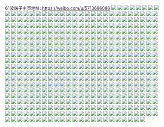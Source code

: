61波啵子主页地址: https://weibo.com/u/5713696086 
![](https://wx4.sinaimg.cn/mw2000/006eG5mugy1h94acxm2bmj31400u0grr.jpg) 
![](https://wx4.sinaimg.cn/mw2000/006eG5mugy1h94aczdr5dj30sg16ojyp.jpg) 
![](https://wx4.sinaimg.cn/mw2000/006eG5mugy1h94ad10kkaj30z10qaq7y.jpg) 
![](https://wx4.sinaimg.cn/mw2000/006eG5mugy1h94adj9ayrj31400u0jy7.jpg) 
![](https://wx4.sinaimg.cn/mw2000/006eG5mugy1h94adesptfj31400u0dmq.jpg) 
![](https://wx4.sinaimg.cn/mw2000/006eG5mugy1h94ad2umavj31400u0n31.jpg) 
![](https://wx4.sinaimg.cn/mw2000/006eG5mugy1h94acvl2kqj31400u00yk.jpg) 
![](https://wx4.sinaimg.cn/mw2000/006eG5mugy1h94adce3ruj31400u0jwu.jpg) 
![](https://wx4.sinaimg.cn/mw2000/006eG5mugy1h94adg07p3j31400u00xd.jpg) 
![](https://wx4.sinaimg.cn/mw2000/006eG5mugy1h94adhop9vj31400u0791.jpg) 
![](https://wx4.sinaimg.cn/mw2000/006eG5mugy1h94ad611zfj31400u0gwq.jpg) 
![](https://wx4.sinaimg.cn/mw2000/006eG5mugy1h94ad8juk3j31400u0n3z.jpg) 
![](https://wx4.sinaimg.cn/mw2000/006eG5mugy1h92cvsk48nj30u0140k23.jpg) 
![](https://wx4.sinaimg.cn/mw2000/006eG5mugy1h92czql02sj30u0140106.jpg) 
![](https://wx4.sinaimg.cn/mw2000/006eG5mugy1h92cvyulhcj30u0140tia.jpg) 
![](https://wx4.sinaimg.cn/mw2000/006eG5mugy1h92cvtrefjj31400u0tku.jpg) 
![](https://wx4.sinaimg.cn/mw2000/006eG5mugy1h92cvudmmkj31400u0wmv.jpg) 
![](https://wx4.sinaimg.cn/mw2000/006eG5mugy1h92cw0e1w8j30u0140qbm.jpg) 
![](https://wx4.sinaimg.cn/mw2000/006eG5mugy1h92cvrsxboj31400u0wrr.jpg) 
![](https://wx4.sinaimg.cn/mw2000/006eG5mugy1h92cvxehs0j31400u0k3r.jpg) 
![](https://wx4.sinaimg.cn/mw2000/006eG5mugy1h92cw6bf2aj31400u0dpe.jpg) 
![](https://wx4.sinaimg.cn/mw2000/006eG5mugy1h92cw7gjsjj31400u0gtc.jpg) 
![](https://wx4.sinaimg.cn/mw2000/006eG5mugy1h92cw8h006j30u0140k3r.jpg) 
![](https://wx4.sinaimg.cn/mw2000/006eG5mugy1h8zjm5get3j30u0140wkc.jpg) 
![](https://wx4.sinaimg.cn/mw2000/006eG5mugy1h8zjm62wr8j30sg16n0z6.jpg) 
![](https://wx4.sinaimg.cn/mw2000/006eG5mugy1h8zjm766exj30sy0lpad4.jpg) 
![](https://wx4.sinaimg.cn/mw2000/006eG5mugy1h8zjm80miqj31400u0gqr.jpg) 
![](https://wx4.sinaimg.cn/mw2000/006eG5mugy1h8zjm7l0g1j30zz0qzn1h.jpg) 
![](https://wx4.sinaimg.cn/mw2000/006eG5mugy1h8zjmb3mlsj30u0140dl0.jpg) 
![](https://wx4.sinaimg.cn/mw2000/006eG5mugy1h8zjmdfh37j31400u07a8.jpg) 
![](https://wx4.sinaimg.cn/mw2000/006eG5mugy1h8rkh1dspdj30u0140gso.jpg) 
![](https://wx4.sinaimg.cn/mw2000/006eG5mugy1h8rkh0jtzvj31400u0wmf.jpg) 
![](https://wx4.sinaimg.cn/mw2000/006eG5mugy1h8rkh1q8vmj31400u07a4.jpg) 
![](https://wx4.sinaimg.cn/mw2000/006eG5mugy1h8rkh4nz3xj31400u0dnw.jpg) 
![](https://wx4.sinaimg.cn/mw2000/006eG5mugy1h8rkh24dzbj31400u044r.jpg) 
![](https://wx4.sinaimg.cn/mw2000/006eG5mugy1h8p646iugzj30u01407c5.jpg) 
![](https://wx4.sinaimg.cn/mw2000/006eG5mugy1h8p6473jaaj30sg1kv7he.jpg) 
![](https://wx4.sinaimg.cn/mw2000/006eG5mugy1h8p647q92nj30sg11wwjw.jpg) 
![](https://wx4.sinaimg.cn/mw2000/006eG5mugy1h8p6462qhjj30sg16o4ad.jpg) 
![](https://wx4.sinaimg.cn/mw2000/006eG5mugy1h8p6484llpj30u0140q6x.jpg) 
![](https://wx4.sinaimg.cn/mw2000/006eG5mugy1h8p649dps7j30u01910ye.jpg) 
![](https://wx4.sinaimg.cn/mw2000/006eG5mugy1h8p649ug81j30u0191wk7.jpg) 
![](https://wx4.sinaimg.cn/mw2000/006eG5mugy1h8p648xopmj30u0191jxf.jpg) 
![](https://wx4.sinaimg.cn/mw2000/006eG5mugy1h8p64avomsj31910u0dki.jpg) 
![](https://wx4.sinaimg.cn/mw2000/006eG5mugy1h8ngn4ikdaj30u0140ajs.jpg) 
![](https://wx4.sinaimg.cn/mw2000/006eG5mugy1h8kunukgohj30u019111b.jpg) 
![](https://wx4.sinaimg.cn/mw2000/006eG5mugy1h8kunwzrgjj31910u0wl3.jpg) 
![](https://wx4.sinaimg.cn/mw2000/006eG5mugy1h8kunvc8gjj30u019110m.jpg) 
![](https://wx4.sinaimg.cn/mw2000/006eG5mugy1h8kunvp3g9j30u0191qbh.jpg) 
![](https://wx4.sinaimg.cn/mw2000/006eG5mugy1h8kuntoumqj30u0191dof.jpg) 
![](https://wx4.sinaimg.cn/mw2000/006eG5mugy1h8kunw26nej30u0191jy7.jpg) 
![](https://wx4.sinaimg.cn/mw2000/006eG5mugy1h8kunwhkikj30u0191ag7.jpg) 
![](https://wx4.sinaimg.cn/mw2000/006eG5mugy1h8kunuz503j30u0191wm2.jpg) 
![](https://wx4.sinaimg.cn/mw2000/006eG5mugy1h8kunxiq8tj30u0191gu9.jpg) 
![](https://wx4.sinaimg.cn/mw2000/006eG5mugy1h8jg8lr4xlj31400u010t.jpg) 
![](https://wx4.sinaimg.cn/mw2000/006eG5mugy1h8jg58b9zxj30u0140gxi.jpg) 
![](https://wx4.sinaimg.cn/mw2000/006eG5mugy1h8jg5antq7j31400u0tgf.jpg) 
![](https://wx4.sinaimg.cn/mw2000/006eG5mugy1h8jg8k9n2oj30u0140n74.jpg) 
![](https://wx4.sinaimg.cn/mw2000/006eG5mugy1h8jg8m6m9hj30sg16nwns.jpg) 
![](https://wx4.sinaimg.cn/mw2000/006eG5mugy1h8e4grpcofj30u0140k4s.jpg) 
![](https://wx4.sinaimg.cn/mw2000/006eG5mugy1h8e4gx2g8xj30q60yxtfv.jpg) 
![](https://wx4.sinaimg.cn/mw2000/006eG5mugy1h8e4gdnl71j30u0140n44.jpg) 
![](https://wx4.sinaimg.cn/mw2000/006eG5mugy1h8e4gn2hxyj30u014016e.jpg) 
![](https://wx4.sinaimg.cn/mw2000/006eG5mugy1h8e4gu3l9nj30tk13e792.jpg) 
![](https://wx4.sinaimg.cn/mw2000/006eG5mugy1h8e4gvsmp9j31400u015e.jpg) 
![](https://wx4.sinaimg.cn/mw2000/006eG5mugy1h88ynvv8apj30u0140wjq.jpg) 
![](https://wx4.sinaimg.cn/mw2000/006eG5mugy1h88ynuihqsj31400u0wnf.jpg) 
![](https://wx4.sinaimg.cn/mw2000/006eG5mugy1h88ynvczdfj31400u00y1.jpg) 
![](https://wx4.sinaimg.cn/mw2000/006eG5mugy1h88ynwd6qaj31400u0wjz.jpg) 
![](https://wx4.sinaimg.cn/mw2000/006eG5mugy1h88ynwuts0j30u0140442.jpg) 
![](https://wx4.sinaimg.cn/mw2000/006eG5mugy1h83m9p2qvhj30u0140n3z.jpg) 
![](https://wx4.sinaimg.cn/mw2000/006eG5mugy1h83m9skv6xj30u0140ais.jpg) 
![](https://wx4.sinaimg.cn/mw2000/006eG5mugy1h83m9ihh9kj31400u0dmi.jpg) 
![](https://wx4.sinaimg.cn/mw2000/006eG5mugy1h83m9g3ed2j30sg16o140.jpg) 
![](https://wx4.sinaimg.cn/mw2000/006eG5mugy1h83m9qjdnzj30u0140n5x.jpg) 
![](https://wx4.sinaimg.cn/mw2000/006eG5mugy1h83lyvexx1j30u00u0ac7.jpg) 
![](https://wx4.sinaimg.cn/mw2000/006eG5mugy1h7z4ldo164j31400u0guw.jpg) 
![](https://wx4.sinaimg.cn/mw2000/006eG5mugy1h7z4lgn49ij30sg16ogwa.jpg) 
![](https://wx4.sinaimg.cn/mw2000/006eG5mugy1h7z4lketh0j30u01407bh.jpg) 
![](https://wx4.sinaimg.cn/mw2000/006eG5mugy1h7z4nnl568j30u0140jyj.jpg) 
![](https://wx4.sinaimg.cn/mw2000/006eG5mugy1h7z4ljqv9dj30u0140doi.jpg) 
![](https://wx4.sinaimg.cn/mw2000/006eG5mugy1h7z4lcftd2j30u0140gwa.jpg) 
![](https://wx4.sinaimg.cn/mw2000/006eG5mugy1h7v7ebsof3j30u0190tie.jpg) 
![](https://wx4.sinaimg.cn/mw2000/006eG5mugy1h7v7eb6o25j31400u0n49.jpg) 
![](https://wx4.sinaimg.cn/mw2000/006eG5mugy1h7v7ed0s2sj30u0190wmv.jpg) 
![](https://wx4.sinaimg.cn/mw2000/006eG5mugy1h7v7ef689lj30u01o04dp.jpg) 
![](https://wx4.sinaimg.cn/mw2000/006eG5mugy1h7v7egaa7xj30sg16owuj.jpg) 
![](https://wx4.sinaimg.cn/mw2000/006eG5mugy1h7v7ecgmoyj30u01907cx.jpg) 
![](https://wx4.sinaimg.cn/mw2000/006eG5mugy1h7v7eebgaej30sg16odxp.jpg) 
![](https://wx4.sinaimg.cn/mw2000/006eG5mugy1h7ugbq0js5j30sg16owrn.jpg) 
![](https://wx4.sinaimg.cn/mw2000/006eG5mugy1h7ugbwk64yj30u0191tri.jpg) 
![](https://wx4.sinaimg.cn/mw2000/006eG5mugy1h7uge6y9xsj30u01o0kcc.jpg) 
![](https://wx4.sinaimg.cn/mw2000/006eG5mugy1h7ugbythn7j30u01o07n6.jpg) 
![](https://wx4.sinaimg.cn/mw2000/006eG5mugy1h7ugbrx0lnj30sg16oh3u.jpg) 
![](https://wx4.sinaimg.cn/mw2000/006eG5mugy1h7ugc23xekj30sg16ozvg.jpg) 
![](https://wx4.sinaimg.cn/mw2000/006eG5mugy1h7ugdcd0exj30u01404a7.jpg) 
![](https://wx4.sinaimg.cn/mw2000/006eG5mugy1h7ugbu7oktj30u01o04gh.jpg) 
![](https://wx4.sinaimg.cn/mw2000/006eG5mugy1h7ugd8rrpsj30u0140n74.jpg) 
![](https://wx4.sinaimg.cn/mw2000/006eG5mugy1h7ugdd4h2sj30u014013a.jpg) 
![](https://wx4.sinaimg.cn/mw2000/006eG5mugy1h7ofeeebibj30u0140qay.jpg) 
![](https://wx4.sinaimg.cn/mw2000/006eG5mugy1h7ofegbj0kj30u01400ze.jpg) 
![](https://wx4.sinaimg.cn/mw2000/006eG5mugy1h7ofefh4mtj30u0140gvr.jpg) 
![](https://wx4.sinaimg.cn/mw2000/006eG5mugy1h7dzm65g67j31400u0qbo.jpg) 
![](https://wx4.sinaimg.cn/mw2000/006eG5mugy1h7dzm0vmljj30u01o0e2x.jpg) 
![](https://wx4.sinaimg.cn/mw2000/006eG5mugy1h7dzm50y8fj30u0190175.jpg) 
![](https://wx4.sinaimg.cn/mw2000/006eG5mugy1h7dzm2d6byj30s011cjzw.jpg) 
![](https://wx4.sinaimg.cn/mw2000/006eG5mugy1h78gmdx5tdj30u0140acs.jpg) 
![](https://wx4.sinaimg.cn/mw2000/006eG5mugy1h78gm2rvlzj30u0140tcf.jpg) 
![](https://wx4.sinaimg.cn/mw2000/006eG5mugy1h78gmc9a8tj30u0140gu0.jpg) 
![](https://wx4.sinaimg.cn/mw2000/006eG5mugy1h78gm8zerij30u0140wlt.jpg) 
![](https://wx4.sinaimg.cn/mw2000/006eG5mugy1h78gmataguj30u01900x4.jpg) 
![](https://wx4.sinaimg.cn/mw2000/006eG5mugy1h72yajhqw0j30u00u0dgu.jpg) 
![](https://wx4.sinaimg.cn/mw2000/006eG5mugy1h72yalk68nj30u00u0ta4.jpg) 
![](https://wx4.sinaimg.cn/mw2000/006eG5mugy1h72yanz06hj30u00u0abt.jpg) 
![](https://wx4.sinaimg.cn/mw2000/006eG5mugy1h72yb3zwrvj30u00u0q7z.jpg) 
![](https://wx4.sinaimg.cn/mw2000/006eG5mugy1h72yasol8gj30u00u0dm5.jpg) 
![](https://wx4.sinaimg.cn/mw2000/006eG5mugy1h72yaqd4rfj30u00u00yw.jpg) 
![](https://wx4.sinaimg.cn/mw2000/006eG5mugy1h72yaxa0voj30u00u0dm3.jpg) 
![](https://wx4.sinaimg.cn/mw2000/006eG5mugy1h72yauxf9aj30u00u0q8t.jpg) 
![](https://wx4.sinaimg.cn/mw2000/006eG5mugy1h72yazl1mqj30u00u0grm.jpg) 
![](https://wx4.sinaimg.cn/mw2000/006eG5mugy1h72yah2ycpj30u00u0ad3.jpg) 
![](https://wx4.sinaimg.cn/mw2000/006eG5mugy1h6zvfoxrsxj30u0140wji.jpg) 
![](https://wx4.sinaimg.cn/mw2000/006eG5mugy1h6zvfusqpkj30tg139aeb.jpg) 
![](https://wx4.sinaimg.cn/mw2000/006eG5mugy1h6zvfo5fowj30u0140dmg.jpg) 
![](https://wx4.sinaimg.cn/mw2000/006eG5mugy1h6zvfv6pcaj30m80tmq66.jpg) 
![](https://wx4.sinaimg.cn/mw2000/006eG5mugy1h6m7ox9f18j30u0140472.jpg) 
![](https://wx4.sinaimg.cn/mw2000/006eG5mugy1h6m7ozhdr6j31400u0qbt.jpg) 
![](https://wx4.sinaimg.cn/mw2000/006eG5mugy1h6m7oqdefqj30u0140n3h.jpg) 
![](https://wx4.sinaimg.cn/mw2000/006eG5mugy1h6m7owoy2zj31400u0wov.jpg) 
![](https://wx4.sinaimg.cn/mw2000/006eG5mugy1h6m7oyjkqbj30u0140dp2.jpg) 
![](https://wx4.sinaimg.cn/mw2000/006eG5mugy1h6m7or2oafj30u0140wjn.jpg) 
![](https://wx4.sinaimg.cn/mw2000/006eG5mugy1h6m7p03x1bj30rp10ymz1.jpg) 
![](https://wx4.sinaimg.cn/mw2000/006eG5mugy1h6m7p10i4sj30u0140jyd.jpg) 
![](https://wx4.sinaimg.cn/mw2000/006eG5mugy1h6hcz28s0gj30u0140wk7.jpg) 
![](https://wx4.sinaimg.cn/mw2000/006eG5mugy1h6hcz2vb65j30u0140whc.jpg) 
![](https://wx4.sinaimg.cn/mw2000/006eG5mugy1h6hcz3dxb0j30u0140abz.jpg) 
![](https://wx4.sinaimg.cn/mw2000/006eG5mugy1h6hcz4b8irj30u014041u.jpg) 
![](https://wx4.sinaimg.cn/mw2000/006eG5mugy1h6hcz6193qj30u0140wkw.jpg) 
![](https://wx4.sinaimg.cn/mw2000/006eG5mugy1h6hcz54qk7j30u014078s.jpg) 
![](https://wx4.sinaimg.cn/mw2000/006eG5mugy1h6hcz71vadj30u0140q7n.jpg) 
![](https://wx4.sinaimg.cn/mw2000/006eG5mugy1h6fbovzue0j30u0140jwl.jpg) 
![](https://wx4.sinaimg.cn/mw2000/006eG5mugy1h6fbox1krwj30u01400vx.jpg) 
![](https://wx4.sinaimg.cn/mw2000/006eG5mugy1h6bs2qmajhj30u0140wfw.jpg) 
![](https://wx4.sinaimg.cn/mw2000/006eG5mugy1h6659mu7f2j30u0140dh2.jpg) 
![](https://wx4.sinaimg.cn/mw2000/006eG5mugy1h6659oyvjwj30u014076y.jpg) 
![](https://wx4.sinaimg.cn/mw2000/006eG5mugy1h6659ngsbcj30u0140my5.jpg) 
![](https://wx4.sinaimg.cn/mw2000/006eG5mugy1h6659o6d35j30u013zac9.jpg) 
![](https://wx4.sinaimg.cn/mw2000/006eG5mugy1h616i4hbgaj30u014041i.jpg) 
![](https://wx4.sinaimg.cn/mw2000/006eG5mugy1h5x75jp47uj30u0140qcq.jpg) 
![](https://wx4.sinaimg.cn/mw2000/006eG5mugy1h5x75kf79kj30u01400zp.jpg) 
![](https://wx4.sinaimg.cn/mw2000/006eG5mugy1h5x75lhx1zj30u0140qao.jpg) 
![](https://wx4.sinaimg.cn/mw2000/006eG5mugy1h5x75mrcrgj31410u0jzw.jpg) 
![](https://wx4.sinaimg.cn/mw2000/006eG5mugy1h5tfe3evoyj30td0yetca.jpg) 
![](https://wx4.sinaimg.cn/mw2000/006eG5mugy1h5tfe5ck5cj30u0140gsx.jpg) 
![](https://wx4.sinaimg.cn/mw2000/006eG5mugy1h5tfeawftoj30u0140n6c.jpg) 
![](https://wx4.sinaimg.cn/mw2000/006eG5mugy1h5tfe8e5orj30u0140491.jpg) 
![](https://wx4.sinaimg.cn/mw2000/006eG5mugy1h5tfe97isnj30ko0rk3zm.jpg) 
![](https://wx4.sinaimg.cn/mw2000/006eG5mugy1h5tfed6741j30u0140qdb.jpg) 
![](https://wx4.sinaimg.cn/mw2000/006eG5mugy1h5tfeglbywj30u014043j.jpg) 
![](https://wx4.sinaimg.cn/mw2000/006eG5mugy1h5tfejygdcj30u0140q9s.jpg) 
![](https://wx4.sinaimg.cn/mw2000/006eG5mugy1h5rwz80b1hj30u01400zw.jpg) 
![](https://wx4.sinaimg.cn/mw2000/006eG5mugy1h5rwz9dbaij30u01407a7.jpg) 
![](https://wx4.sinaimg.cn/mw2000/006eG5mugy1h5rwzawpx6j30u01417a5.jpg) 
![](https://wx4.sinaimg.cn/mw2000/006eG5mugy1h5rwz8nicoj30u0140dl5.jpg) 
![](https://wx4.sinaimg.cn/mw2000/006eG5mugy1h5rwz78ovcj30u01407c0.jpg) 
![](https://wx4.sinaimg.cn/mw2000/006eG5mugy1h5rwz4mx7uj30u0140qc0.jpg) 
![](https://wx4.sinaimg.cn/mw2000/006eG5mugy1h5rwz6fon5j30u0140n8j.jpg) 
![](https://wx4.sinaimg.cn/mw2000/006eG5mugy1h5rwz5b9s0j30u0140ae4.jpg) 
![](https://wx4.sinaimg.cn/mw2000/006eG5mugy1h5p5u0necqj30jt0qfdgc.jpg) 
![](https://wx4.sinaimg.cn/mw2000/006eG5mugy1h5p5u2qjinj30n01dswhi.jpg) 
![](https://wx4.sinaimg.cn/mw2000/006eG5mugy1h5lo8xntgkj30u0140n44.jpg) 
![](https://wx4.sinaimg.cn/mw2000/006eG5mugy1h5lo909n29j30u0140jya.jpg) 
![](https://wx4.sinaimg.cn/mw2000/006eG5mugy1h556zumv8aj30u019013n.jpg) 
![](https://wx4.sinaimg.cn/mw2000/006eG5mugy1h556zvhyzxj30u0140q8m.jpg) 
![](https://wx4.sinaimg.cn/mw2000/006eG5mugy1h55701o2s2j30u0140n7v.jpg) 
![](https://wx4.sinaimg.cn/mw2000/006eG5mugy1h55703c694j30u014015f.jpg) 
![](https://wx4.sinaimg.cn/mw2000/006eG5mugy1h55704iuz8j30u0140qal.jpg) 
![](https://wx4.sinaimg.cn/mw2000/006eG5mugy1h556zwu23yj31400u0tit.jpg) 
![](https://wx4.sinaimg.cn/mw2000/006eG5mugy1h55706b4bbj30u014016k.jpg) 
![](https://wx4.sinaimg.cn/mw2000/006eG5mugy1h5408b1rtjj31400u0tgu.jpg) 
![](https://wx4.sinaimg.cn/mw2000/006eG5mugy1h54085q4n7j31400u0gsb.jpg) 
![](https://wx4.sinaimg.cn/mw2000/006eG5mugy1h540880n7zj30u0140q99.jpg) 
![](https://wx4.sinaimg.cn/mw2000/006eG5mugy1h54086nlloj31400u0wl4.jpg) 
![](https://wx4.sinaimg.cn/mw2000/006eG5mugy1h5408aiuhtj31400u07ds.jpg) 
![](https://wx4.sinaimg.cn/mw2000/006eG5mugy1h540843s2hj30u0140tha.jpg) 
![](https://wx4.sinaimg.cn/mw2000/006eG5mugy1h54089i1z3j30u0140101.jpg) 
![](https://wx4.sinaimg.cn/mw2000/006eG5mugy1h540852403j30u0140tg2.jpg) 
![](https://wx4.sinaimg.cn/mw2000/006eG5mugy1h54084l09tj30u0140ahc.jpg) 
![](https://wx4.sinaimg.cn/mw2000/006eG5mugy1h54087jylrj30u0140agd.jpg) 
![](https://wx4.sinaimg.cn/mw2000/006eG5mugy1h540891sa7j30u0140458.jpg) 
![](https://wx4.sinaimg.cn/mw2000/006eG5mugy1h5408bpt4nj31400u0ais.jpg) 
![](https://wx4.sinaimg.cn/mw2000/006eG5mugy1h5408c7om8j30u0140agp.jpg) 
![](https://wx4.sinaimg.cn/mw2000/006eG5mugy1h522dasoamj30u0140n3a.jpg) 
![](https://wx4.sinaimg.cn/mw2000/006eG5mugy1h522dbqc8zj30u0140tei.jpg) 
![](https://wx4.sinaimg.cn/mw2000/006eG5mugy1h522dj3cpoj31400u00zk.jpg) 
![](https://wx4.sinaimg.cn/mw2000/006eG5mugy1h50h4vfkgbj30u00u07ay.jpg) 
![](https://wx4.sinaimg.cn/mw2000/006eG5mugy1h50h4urqijj31400u012c.jpg) 
![](https://wx4.sinaimg.cn/mw2000/006eG5mugy1h50h4wsl1hj31400u0wpu.jpg) 
![](https://wx4.sinaimg.cn/mw2000/006eG5mugy1h50h4xqtd1j31400u0wnb.jpg) 
![](https://wx4.sinaimg.cn/mw2000/006eG5mugy1h50h507pw9j30u0140wkm.jpg) 
![](https://wx4.sinaimg.cn/mw2000/006eG5mugy1h50h50ypxjj31400u00zx.jpg) 
![](https://wx4.sinaimg.cn/mw2000/006eG5mugy1h50h51pdauj30u00u0wk5.jpg) 
![](https://wx4.sinaimg.cn/mw2000/006eG5mugy1h50h52hq4pj30u01407c1.jpg) 
![](https://wx4.sinaimg.cn/mw2000/006eG5mugy1h4z4m3f7oyj30u0140468.jpg) 
![](https://wx4.sinaimg.cn/mw2000/006eG5mugy1h4z4m9fij0j31400u0qdq.jpg) 
![](https://wx4.sinaimg.cn/mw2000/006eG5mugy1h4z4m1pagjj30u01o0dui.jpg) 
![](https://wx4.sinaimg.cn/mw2000/006eG5mugy1h4z4m7gg68j30u0140wp8.jpg) 
![](https://wx4.sinaimg.cn/mw2000/006eG5mugy1h4z4lohbssj30u013zjwx.jpg) 
![](https://wx4.sinaimg.cn/mw2000/006eG5mugy1h4z4m8eyjuj31400u0qbp.jpg) 
![](https://wx4.sinaimg.cn/mw2000/006eG5mugy1h4z4lu9l0dj30u01o04g6.jpg) 
![](https://wx4.sinaimg.cn/mw2000/006eG5mugy1h4z4lqdh3mj30sg16odpd.jpg) 
![](https://wx4.sinaimg.cn/mw2000/006eG5mugy1h4z4lz8z2xj30u0140qef.jpg) 
![](https://wx4.sinaimg.cn/mw2000/006eG5mugy1h4z4m552y4j30u0140qd8.jpg) 
![](https://wx4.sinaimg.cn/mw2000/006eG5mugy1h4xwp74tbaj30u0140dkk.jpg) 
![](https://wx4.sinaimg.cn/mw2000/006eG5mugy1h4xwpasp4jj30u0140q8h.jpg) 
![](https://wx4.sinaimg.cn/mw2000/006eG5mugy1h4xwpbf46pj31410u0tiv.jpg) 
![](https://wx4.sinaimg.cn/mw2000/006eG5mugy1h4xwp8yrz0j30u0191wni.jpg) 
![](https://wx4.sinaimg.cn/mw2000/006eG5mugy1h4xwp7r5g2j30u01400xw.jpg) 
![](https://wx4.sinaimg.cn/mw2000/006eG5mugy1h4xwp8efjyj30u019147x.jpg) 
![](https://wx4.sinaimg.cn/mw2000/006eG5mugy1h4xwp9rc19j30u0140qb8.jpg) 
![](https://wx4.sinaimg.cn/mw2000/006eG5mugy1h4xwpad4apj30u0140dng.jpg) 
![](https://wx4.sinaimg.cn/mw2000/006eG5mugy1h4xwpq6ly0j30u01400yf.jpg) 
![](https://wx4.sinaimg.cn/mw2000/006eG5mugy1h4smgkdxhbj30xc18gqeu.jpg) 
![](https://wx4.sinaimg.cn/mw2000/006eG5mugy1h4smgkwnb4j318g0xcqds.jpg) 
![](https://wx4.sinaimg.cn/mw2000/006eG5mugy1h4smgwj1crj318g0xc4e2.jpg) 
![](https://wx4.sinaimg.cn/mw2000/006eG5mugy1h4smgtx7d6j30oz0xbgwb.jpg) 
![](https://wx4.sinaimg.cn/mw2000/006eG5mugy1h4smgyecoqj318g0xck83.jpg) 
![](https://wx4.sinaimg.cn/mw2000/006eG5mugy1h4smgun4woj318g0xck09.jpg) 
![](https://wx4.sinaimg.cn/mw2000/006eG5mugy1h4pwg2xr8bj30sg4igb2a.jpg) 
![](https://wx4.sinaimg.cn/mw2000/006eG5mugy1h4pwgkkcnsj30sg6psu0z.jpg) 
![](https://wx4.sinaimg.cn/mw2000/006eG5mugy1h4pwgy5segj30sg64g1kz.jpg) 
![](https://wx4.sinaimg.cn/mw2000/006eG5mugy1h4pwh7t5y4j30sg4jk4qq.jpg) 
![](https://wx4.sinaimg.cn/mw2000/006eG5mugy1h4pwhk9mf6j30sg63j7wj.jpg) 
![](https://wx4.sinaimg.cn/mw2000/006eG5mugy1h4pwfpx1svj30sg7pcx6r.jpg) 
![](https://wx4.sinaimg.cn/mw2000/006eG5mugy1h4pwhxcv6bj30sg7b4u0y.jpg) 
![](https://wx4.sinaimg.cn/mw2000/006eG5mugy1h45m5bdgqmj30u0140q7v.jpg) 
![](https://wx4.sinaimg.cn/mw2000/006eG5mugy1h45m5ac0vgj30u0140wm0.jpg) 
![](https://wx4.sinaimg.cn/mw2000/006eG5mugy1h45m5eq9pdj30u01o07df.jpg) 
![](https://wx4.sinaimg.cn/mw2000/006eG5mugy1h3zuu34a6tj30n00n5wgm.jpg) 
![](https://wx4.sinaimg.cn/mw2000/006eG5mugy1h3zuu6w0cgj30u0191wn8.jpg) 
![](https://wx4.sinaimg.cn/mw2000/006eG5mugy1h3zux74357j30u013ytfh.jpg) 
![](https://wx4.sinaimg.cn/mw2000/006eG5mugy1h3zuu5jtwnj30u0191n80.jpg) 
![](https://wx4.sinaimg.cn/mw2000/006eG5mugy1h3zuu2klg0j30sg16oduo.jpg) 
![](https://wx4.sinaimg.cn/mw2000/006eG5mugy1h3tjhld9d0j30u01140zd.jpg) 
![](https://wx4.sinaimg.cn/mw2000/006eG5mugy1h3tjhuy4ayj30u0140gwg.jpg) 
![](https://wx4.sinaimg.cn/mw2000/006eG5mugy1h3tjjcnkcwj30sg268njy.jpg) 
![](https://wx4.sinaimg.cn/mw2000/006eG5mugy1h3tjhnc7a2j30u01o0gwi.jpg) 
![](https://wx4.sinaimg.cn/mw2000/006eG5mugy1h3tjhpeplgj30u0140drb.jpg) 
![](https://wx4.sinaimg.cn/mw2000/006eG5mugy1h3tjhr70tmj30u0140n9p.jpg) 
![](https://wx4.sinaimg.cn/mw2000/006eG5muly1h3pwyh5i2fj30sg55kb29.jpg) 
![](https://wx4.sinaimg.cn/mw2000/006eG5muly1h3pwyzutxjj30ep4tqqgg.jpg) 
![](https://wx4.sinaimg.cn/mw2000/006eG5muly1h3pwyq9n1ij30sg9n31ky.jpg) 
![](https://wx4.sinaimg.cn/mw2000/006eG5muly1h3py2u47pfj30sg5zde81.jpg) 
![](https://wx4.sinaimg.cn/mw2000/006eG5muly1h3pwyw406gj30sg7b5qv5.jpg) 
![](https://wx4.sinaimg.cn/mw2000/006eG5muly1h3pwynhwprj30sg80fnpd.jpg) 
![](https://wx4.sinaimg.cn/mw2000/006eG5muly1h3pwyyxc7qj30sg816qv5.jpg) 
![](https://wx4.sinaimg.cn/mw2000/006eG5muly1h3pwz1rcrfj30sg8brhdt.jpg) 
![](https://wx4.sinaimg.cn/mw2000/006eG5muly1h3pwyt72uqj30sg6neu0x.jpg) 
![](https://wx4.sinaimg.cn/mw2000/006eG5mugy1h3n2pcwoxyj30u0140gtj.jpg) 
![](https://wx4.sinaimg.cn/mw2000/006eG5mugy1h3n2pehvufj30u0140qaa.jpg) 
![](https://wx4.sinaimg.cn/mw2000/006eG5mugy1h3n2pfvoa8j30u0140462.jpg) 
![](https://wx4.sinaimg.cn/mw2000/006eG5mugy1h3n2phicsaj30u0140ag6.jpg) 
![](https://wx4.sinaimg.cn/mw2000/006eG5mugy1h3lx6wpvuvj30u00u00xw.jpg) 
![](https://wx4.sinaimg.cn/mw2000/006eG5mugy1h3lx6yil8dj30u00u0wj2.jpg) 
![](https://wx4.sinaimg.cn/mw2000/006eG5mugy1h3lx6xg9cqj30u00u00wv.jpg) 
![](https://wx4.sinaimg.cn/mw2000/006eG5mugy1h3lszyikzmj30u0140doo.jpg) 
![](https://wx4.sinaimg.cn/mw2000/006eG5mugy1h3lszzemubj30u014046n.jpg) 
![](https://wx4.sinaimg.cn/mw2000/006eG5mugy1h3lt01q181j30u00u0dm7.jpg) 
![](https://wx4.sinaimg.cn/mw2000/006eG5mugy1h3lt02g6orj30u00u0tfa.jpg) 
![](https://wx4.sinaimg.cn/mw2000/006eG5mugy1h3i44c0zp3j30sg16nna8.jpg) 
![](https://wx4.sinaimg.cn/mw2000/006eG5mugy1h3i4470381j30u014045n.jpg) 
![](https://wx4.sinaimg.cn/mw2000/006eG5mugy1h3i449h0ndj30u0140dmk.jpg) 
![](https://wx4.sinaimg.cn/mw2000/006eG5mugy1h3i44ahwgvj30u0140dnb.jpg) 
![](https://wx4.sinaimg.cn/mw2000/006eG5mugy1h3i448gm2bj30u0140do3.jpg) 
![](https://wx4.sinaimg.cn/mw2000/006eG5mugy1h3i44fvjxhj30u0140n38.jpg) 
![](https://wx4.sinaimg.cn/mw2000/006eG5mugy1h3g23g4s83j30u019143u.jpg) 
![](https://wx4.sinaimg.cn/mw2000/006eG5mugy1h3g23lxqw2j30u0140tfn.jpg) 
![](https://wx4.sinaimg.cn/mw2000/006eG5mugy1h3g23h7tlaj31400u0gq3.jpg) 
![](https://wx4.sinaimg.cn/mw2000/006eG5mugy1h3g23kjw3aj30u0140tg3.jpg) 
![](https://wx4.sinaimg.cn/mw2000/006eG5mugy1h3dm5wiswlj30u01407f3.jpg) 
![](https://wx4.sinaimg.cn/mw2000/006eG5mugy1h3dm5yfc7fj30u013z7aw.jpg) 
![](https://wx4.sinaimg.cn/mw2000/006eG5mugy1h3cf9pldz3j30u0140ag7.jpg) 
![](https://wx4.sinaimg.cn/mw2000/006eG5mugy1h36sq5pdeaj30u0140dnl.jpg) 
![](https://wx4.sinaimg.cn/mw2000/006eG5mugy1h2kwwc8c88j30u00u0q5a.jpg) 
![](https://wx4.sinaimg.cn/mw2000/006eG5mugy1h2kwwctrvaj315o0rsq4x.jpg) 
![](https://wx4.sinaimg.cn/mw2000/006eG5mugy1h2kwwdo308j30u0140gqb.jpg) 
![](https://wx4.sinaimg.cn/mw2000/006eG5mugy1h2kwwepvgqj30u00u0tb9.jpg) 
![](https://wx4.sinaimg.cn/mw2000/006eG5mugy1h2kwwfhy9ej30u0140tcj.jpg) 
![](https://wx4.sinaimg.cn/mw2000/006eG5mugy1h2kwwg7hluj30u01a00ve.jpg) 
![](https://wx4.sinaimg.cn/mw2000/006eG5mugy1h2kwwhdotfj30u00u00wz.jpg) 
![](https://wx4.sinaimg.cn/mw2000/006eG5mugy1h2kwwk00rfj30u00u00y2.jpg) 
![](https://wx4.sinaimg.cn/mw2000/006eG5mugy1h2kwwkldwej30tt0mbdgq.jpg) 
![](https://wx4.sinaimg.cn/mw2000/006eG5mugy1h2kwwllxhnj30u0140n3m.jpg) 
![](https://wx4.sinaimg.cn/mw2000/006eG5mugy1h2kwwmkk9tj30u01400w5.jpg) 
![](https://wx4.sinaimg.cn/mw2000/006eG5mugy1h2kwwnfxz3j30u01hc0z1.jpg) 
![](https://wx4.sinaimg.cn/mw2000/006eG5mugy1h2kwwofno6j30u00u076q.jpg) 
![](https://wx4.sinaimg.cn/mw2000/006eG5mugy1h2kwwp9w80j30u00u040b.jpg) 
![](https://wx4.sinaimg.cn/mw2000/006eG5mugy1h2kwwq7skqj30u014044c.jpg) 
![](https://wx4.sinaimg.cn/mw2000/006eG5mugy1h2g2221x6yj30u00u0q6k.jpg) 
![](https://wx4.sinaimg.cn/mw2000/006eG5mugy1h2g222vrkmj30u0141wki.jpg) 
![](https://wx4.sinaimg.cn/mw2000/006eG5mugy1h2g223jprcj30u00u0wg3.jpg) 
![](https://wx4.sinaimg.cn/mw2000/006eG5mugy1h2g2244od5j30u016yq4u.jpg) 
![](https://wx4.sinaimg.cn/mw2000/006eG5mugy1h2g225bu8uj30u00u0jvo.jpg) 
![](https://wx4.sinaimg.cn/mw2000/006eG5mugy1h2g2264d6bj30u01410y6.jpg) 
![](https://wx4.sinaimg.cn/mw2000/006eG5mugy1h2g226vqj6j30u013ygpb.jpg) 
![](https://wx4.sinaimg.cn/mw2000/006eG5mugy1h2g228on66j30u00u0wku.jpg) 
![](https://wx4.sinaimg.cn/mw2000/006eG5mugy1h2g229eaa6j30u00u0mz8.jpg) 
![](https://wx4.sinaimg.cn/mw2000/006eG5mugy1h2g22ahi9pj30u00u078e.jpg) 
![](https://wx4.sinaimg.cn/mw2000/006eG5mugy1h2g22cb4usj30u00u1jv8.jpg) 
![](https://wx4.sinaimg.cn/mw2000/006eG5mugy1h2g22d2exsj30u00u0q4u.jpg) 
![](https://wx4.sinaimg.cn/mw2000/006eG5mugy1h2g22dp5e9j31400u0gn0.jpg) 
![](https://wx4.sinaimg.cn/mw2000/006eG5mugy1h2g22eu34kj30u00u043h.jpg) 
![](https://wx4.sinaimg.cn/mw2000/006eG5mugy1h2brgqu05xj31400u00uw.jpg) 
![](https://wx4.sinaimg.cn/mw2000/006eG5mugy1h2brgrybsrj31400u0n09.jpg) 
![](https://wx4.sinaimg.cn/mw2000/006eG5mugy1h2brgtjeduj31400u0414.jpg) 
![](https://wx4.sinaimg.cn/mw2000/006eG5mugy1h2brguiphij30u0140gny.jpg) 
![](https://wx4.sinaimg.cn/mw2000/006eG5mugy1h2brgvg356j31400u0dj9.jpg) 
![](https://wx4.sinaimg.cn/mw2000/006eG5mugy1h2brgwbk2oj30u0140dic.jpg) 
![](https://wx4.sinaimg.cn/mw2000/006eG5mugy1h2brgx2n23j30u0140tar.jpg) 
![](https://wx4.sinaimg.cn/mw2000/006eG5mugy1h2brgxtiywj31400u0tax.jpg) 
![](https://wx4.sinaimg.cn/mw2000/006eG5mugy1h2brgyjqbij31400u0wg5.jpg) 
![](https://wx4.sinaimg.cn/mw2000/006eG5mugy1h2brgzhn4aj30u01hc415.jpg) 
![](https://wx4.sinaimg.cn/mw2000/006eG5mugy1h2brh1625bj31400u0mza.jpg) 
![](https://wx4.sinaimg.cn/mw2000/006eG5mugy1h2brh21zcbj31400u0gng.jpg) 
![](https://wx4.sinaimg.cn/mw2000/006eG5mugy1h2b4zgx2s2j30u00mf0to.jpg) 
![](https://wx4.sinaimg.cn/mw2000/006eG5mugy1h2b4zhnizfj30u01h2tbq.jpg) 
![](https://wx4.sinaimg.cn/mw2000/006eG5mugy1h1ucvytb6vj30u0140toj.jpg) 
![](https://wx4.sinaimg.cn/mw2000/006eG5mugy1h1ucvzsdosj30u01407cu.jpg) 
![](https://wx4.sinaimg.cn/mw2000/006eG5mugy1h1ucw0n4lqj30u0140k1w.jpg) 
![](https://wx4.sinaimg.cn/mw2000/006eG5mugy1h1ucw2z4iuj30u0140wv0.jpg) 
![](https://wx4.sinaimg.cn/mw2000/006eG5mugy1h1ucw1m0lmj30u0140guo.jpg) 
![](https://wx4.sinaimg.cn/mw2000/006eG5mugy1h1qx8a6wa2j30u0140tg3.jpg) 
![](https://wx4.sinaimg.cn/mw2000/006eG5mugy1h1qx8aiopej30u0154wlv.jpg) 
![](https://wx4.sinaimg.cn/mw2000/006eG5mugy1h1qx8d1ksvj30u014011r.jpg) 
![](https://wx4.sinaimg.cn/mw2000/006eG5mugy1h1qx8azorij30u0140ncl.jpg) 
![](https://wx4.sinaimg.cn/mw2000/006eG5mugy1h1qx8ga93ij30u014fth9.jpg) 
![](https://wx4.sinaimg.cn/mw2000/006eG5mugy1h1qx8cnyijj30sg16n7em.jpg) 
![](https://wx4.sinaimg.cn/mw2000/006eG5mugy1h1qx8eg7ozj30u0140n96.jpg) 
![](https://wx4.sinaimg.cn/mw2000/006eG5mugy1h1qx8fups5j30u0140aix.jpg) 
![](https://wx4.sinaimg.cn/mw2000/006eG5mugy1h1qx8iucwij30u0140qif.jpg) 
![](https://wx4.sinaimg.cn/mw2000/006eG5mugy1h1qx8hn38nj30u0140tim.jpg) 
![](https://wx4.sinaimg.cn/mw2000/006eG5mugy1h1l56hk5psj30u01407f9.jpg) 
![](https://wx4.sinaimg.cn/mw2000/006eG5mugy1h1l56in0yrj30u01hck2r.jpg) 
![](https://wx4.sinaimg.cn/mw2000/006eG5mugy1h1l56jnrtqj30u013zjz2.jpg) 
![](https://wx4.sinaimg.cn/mw2000/006eG5mugy1h1l56km4g8j30u01hcqf9.jpg) 
![](https://wx4.sinaimg.cn/mw2000/006eG5mugy1h1l56lqo8cj30u0140aj2.jpg) 
![](https://wx4.sinaimg.cn/mw2000/006eG5mugy1h1l56n1pzkj30u01hck2t.jpg) 
![](https://wx4.sinaimg.cn/mw2000/006eG5mugy1h1l56o4o9tj30u013zq9g.jpg) 
![](https://wx4.sinaimg.cn/mw2000/006eG5mugy1h1l56p92kbj30u01hcalm.jpg) 
![](https://wx4.sinaimg.cn/mw2000/006eG5mugy1h1l56qcs5nj30u0140n6x.jpg) 
![](https://wx4.sinaimg.cn/mw2000/006eG5mugy1h1860xs2vtj30u014078i.jpg) 
![](https://wx4.sinaimg.cn/mw2000/006eG5mugy1h1860yp98kj30u014178m.jpg) 
![](https://wx4.sinaimg.cn/mw2000/006eG5mugy1h1860zn5m8j30u0140q79.jpg) 
![](https://wx4.sinaimg.cn/mw2000/006eG5mugy1h13rutz21cj30u014145x.jpg) 
![](https://wx4.sinaimg.cn/mw2000/006eG5mugy1h13ruuj956j30u014110t.jpg) 
![](https://wx4.sinaimg.cn/mw2000/006eG5mugy1h13ruv9at7j30u0140qaj.jpg) 
![](https://wx4.sinaimg.cn/mw2000/006eG5mugy1h13ruvwbetj30u0140tgi.jpg) 
![](https://wx4.sinaimg.cn/mw2000/006eG5mugy1h13ruwjsssj30u013zgyi.jpg) 
![](https://wx4.sinaimg.cn/mw2000/006eG5mugy1h13ruxep1rj30u01407h1.jpg) 
![](https://wx4.sinaimg.cn/mw2000/006eG5mugy1h13ruyolaij30u0140tn9.jpg) 
![](https://wx4.sinaimg.cn/mw2000/006eG5mugy1h13ruzycghj30u01407jw.jpg) 
![](https://wx4.sinaimg.cn/mw2000/006eG5muly1h0rnebkw3kj30u0140ju4.jpg) 
![](https://wx4.sinaimg.cn/mw2000/006eG5muly1h0rnec71d7j30u0140whf.jpg) 
![](https://wx4.sinaimg.cn/mw2000/006eG5muly1h0rnecstoyj30u01400ue.jpg) 
![](https://wx4.sinaimg.cn/mw2000/006eG5muly1h0rnedegksj30u01400wn.jpg) 
![](https://wx4.sinaimg.cn/mw2000/006eG5muly1h0rnedyr8sj30u0141mz7.jpg) 
![](https://wx4.sinaimg.cn/mw2000/006eG5muly1h0rneen8m6j30u0140ad0.jpg) 
![](https://wx4.sinaimg.cn/mw2000/006eG5muly1h0rnef85vuj30u013zabq.jpg) 
![](https://wx4.sinaimg.cn/mw2000/006eG5muly1h0rnefxb0cj30u0140gom.jpg) 
![](https://wx4.sinaimg.cn/mw2000/006eG5muly1h0rnegleivj30u014078y.jpg) 
![](https://wx4.sinaimg.cn/mw2000/006eG5mugy1h0auc7irtxj30u0140tj4.jpg) 
![](https://wx4.sinaimg.cn/mw2000/006eG5mugy1h0auc84y16j30u013y45l.jpg) 
![](https://wx4.sinaimg.cn/mw2000/006eG5mugy1h0auc9bqhkj30u0140nai.jpg) 
![](https://wx4.sinaimg.cn/mw2000/006eG5mugy1h07zxqrsj1j30u01404g6.jpg) 
![](https://wx4.sinaimg.cn/mw2000/006eG5mugy1h07zxt29zyj30u013ytgl.jpg) 
![](https://wx4.sinaimg.cn/mw2000/006eG5mugy1h07zxs7x94j30u0140dni.jpg) 
![](https://wx4.sinaimg.cn/mw2000/006eG5mugy1h0139o6a8aj30u0190grf.jpg) 
![](https://wx4.sinaimg.cn/mw2000/006eG5mugy1h0139p91doj30u013zwid.jpg) 
![](https://wx4.sinaimg.cn/mw2000/006eG5mugy1h0139qlgqnj30u0140n1w.jpg) 
![](https://wx4.sinaimg.cn/mw2000/006eG5mugy1h0139rar5kj30u0140wj2.jpg) 
![](https://wx4.sinaimg.cn/mw2000/006eG5mugy1h0139s10akj30u0140n2e.jpg) 
![](https://wx4.sinaimg.cn/mw2000/006eG5mugy1h0139smfnsj30u0190grt.jpg) 
![](https://wx4.sinaimg.cn/mw2000/006eG5mugy1h0139thwiej30u0140aii.jpg) 
![](https://wx4.sinaimg.cn/mw2000/006eG5mugy1h0139u7bdvj30u0140dia.jpg) 
![](https://wx4.sinaimg.cn/mw2000/006eG5mugy1h0139uusmwj30u014079x.jpg) 
![](https://wx4.sinaimg.cn/mw2000/006eG5mugy1h0139vlomaj31400u0dn7.jpg) 
![](https://wx4.sinaimg.cn/mw2000/006eG5mugy1gzsf8ql2wzj30u0140acl.jpg) 
![](https://wx4.sinaimg.cn/mw2000/006eG5mugy1gzsf8snzk1j30u0140goo.jpg) 
![](https://wx4.sinaimg.cn/mw2000/006eG5mugy1gzsf8tebkhj30tw13vabt.jpg) 
![](https://wx4.sinaimg.cn/mw2000/006eG5mugy1gzsf8uc0efj30u0140wh9.jpg) 
![](https://wx4.sinaimg.cn/mw2000/006eG5mugy1gzsf8v4th7j30u0140gnt.jpg) 
![](https://wx4.sinaimg.cn/mw2000/006eG5mugy1gzsf8woz08j30u013zdjs.jpg) 
![](https://wx4.sinaimg.cn/mw2000/006eG5mugy1gzcte5dx74j30u00u0q3q.jpg) 
![](https://wx4.sinaimg.cn/mw2000/006eG5mugy1gzcte6cun5j30u00u0abs.jpg) 
![](https://wx4.sinaimg.cn/mw2000/006eG5mugy1gzcte75fh6j31400u040x.jpg) 
![](https://wx4.sinaimg.cn/mw2000/006eG5mugy1gzcte7x12uj30u00u0my3.jpg) 
![](https://wx4.sinaimg.cn/mw2000/006eG5mugy1gzcte8uxicj30u00u0412.jpg) 
![](https://wx4.sinaimg.cn/mw2000/006eG5mugy1gzcte9oopsj31400u0q7j.jpg) 
![](https://wx4.sinaimg.cn/mw2000/006eG5mugy1gzcteadigsj30io1k0tb8.jpg) 
![](https://wx4.sinaimg.cn/mw2000/006eG5mugy1gzcteb2zm9j30io1k0tba.jpg) 
![](https://wx4.sinaimg.cn/mw2000/006eG5mugy1gzctebu7zxj30u00u0wgi.jpg) 
![](https://wx4.sinaimg.cn/mw2000/006eG5mugy1gzcteclzz6j30u00u075h.jpg) 
![](https://wx4.sinaimg.cn/mw2000/006eG5mugy1gzcteddhpaj30u00u0gmr.jpg) 
![](https://wx4.sinaimg.cn/mw2000/006eG5mugy1gzcteecxtjj31400u0wgc.jpg) 
![](https://wx4.sinaimg.cn/mw2000/006eG5mugy1gyrfivbeooj30u013x43b.jpg) 
![](https://wx4.sinaimg.cn/mw2000/006eG5mugy1gyrfiw8tzij30u014041v.jpg) 
![](https://wx4.sinaimg.cn/mw2000/006eG5mugy1gyrfix2hboj30u013ytc7.jpg) 
![](https://wx4.sinaimg.cn/mw2000/006eG5mugy1gyrfixxxiij30u01hcaip.jpg) 
![](https://wx4.sinaimg.cn/mw2000/006eG5mugy1gyrfiyu0j2j30u013x78g.jpg) 
![](https://wx4.sinaimg.cn/mw2000/006eG5mugy1gyrfizlg5cj30ty0tytcw.jpg) 
![](https://wx4.sinaimg.cn/mw2000/006eG5mugy1gyrfj0dawtj30u01hc79u.jpg) 
![](https://wx4.sinaimg.cn/mw2000/006eG5mugy1gyrfj1ry3yj30u014079d.jpg) 
![](https://wx4.sinaimg.cn/mw2000/006eG5mugy1gyrfj2gmcdj30u00u0tam.jpg) 
![](https://wx4.sinaimg.cn/mw2000/006eG5mugy1gyrfj3a1mdj30sg1kwgrp.jpg) 
![](https://wx4.sinaimg.cn/mw2000/006eG5mugy1gyrfj4bdk3j30u0140dk9.jpg) 
![](https://wx4.sinaimg.cn/mw2000/006eG5mugy1gyrfj585v8j30u013zdk2.jpg) 
![](https://wx4.sinaimg.cn/mw2000/006eG5mugy1gyrfj6huihj30u00u0di1.jpg) 
![](https://wx4.sinaimg.cn/mw2000/006eG5mugy1gyrfj79lhsj30u00u00ux.jpg) 
![](https://wx4.sinaimg.cn/mw2000/006eG5mugy1gyrfj7yhpbj30tz0u0q65.jpg) 
![](https://wx4.sinaimg.cn/mw2000/006eG5mugy1gxj6vwiv87j323u35sb2c.jpg) 
![](https://wx4.sinaimg.cn/mw2000/006eG5mugy1gxj6xwyk01j32dc2dcb2b.jpg) 
![](https://wx4.sinaimg.cn/mw2000/006eG5mugy1gxj6w4as38j32rz22ze83.jpg) 
![](https://wx4.sinaimg.cn/mw2000/006eG5mugy1gxj6xkk25aj32as2asnpe.jpg) 
![](https://wx4.sinaimg.cn/mw2000/006eG5mugy1gxj6wedgw5j33402c0x6s.jpg) 
![](https://wx4.sinaimg.cn/mw2000/006eG5mugy1gxj6wkvzgqj323u35snpe.jpg) 
![](https://wx4.sinaimg.cn/mw2000/006eG5mugy1gxj6wpjg6oj32by33z7wi.jpg) 
![](https://wx4.sinaimg.cn/mw2000/006eG5mugy1gxj6xpch67j32b02b0u0x.jpg) 
![](https://wx4.sinaimg.cn/mw2000/006eG5mugy1gxj6wqim3vj30fp0kxdkv.jpg) 
![](https://wx4.sinaimg.cn/mw2000/006eG5mugy1gxj6wzd9b1j32dc2dcqv6.jpg) 
![](https://wx4.sinaimg.cn/mw2000/006eG5mugy1gxj6wrlsrwj30nh0vbgw6.jpg) 
![](https://wx4.sinaimg.cn/mw2000/006eG5mugy1gxj6x4dgjfj3268268x6p.jpg) 
![](https://wx4.sinaimg.cn/mw2000/006eG5mugy1gxj6xdjvzqj335s35sb2b.jpg) 
![](https://wx4.sinaimg.cn/mw2000/006eG5mugy1gxj6wtgccdj313f1gknf3.jpg) 
![](https://wx4.sinaimg.cn/mw2000/006eG5mugy1gx9w2fpb4xj31yi1yib2a.jpg) 
![](https://wx4.sinaimg.cn/mw2000/006eG5mugy1gx9w2nkkulj33402c0qv6.jpg) 
![](https://wx4.sinaimg.cn/mw2000/006eG5mugy1gx9w2zqfh6j32dc35sb2b.jpg) 
![](https://wx4.sinaimg.cn/mw2000/006eG5mugy1gx9w33ulg8j316o1kwb29.jpg) 
![](https://wx4.sinaimg.cn/mw2000/006eG5mugy1gx9w31jpysj31631k3gzg.jpg) 
![](https://wx4.sinaimg.cn/mw2000/006eG5mugy1gx9w3cg868j32c0340x6q.jpg) 
![](https://wx4.sinaimg.cn/mw2000/006eG5mugy1gx9w3ffbv3j31ps1pskjl.jpg) 
![](https://wx4.sinaimg.cn/mw2000/006eG5mugy1gx9w3km7evj326y26y1ky.jpg) 
![](https://wx4.sinaimg.cn/mw2000/006eG5mugy1gx9w3vrc37j32c0340hdx.jpg) 
![](https://wx4.sinaimg.cn/mw2000/006eG5mugy1gx9w3lhqwij30lx0t8afg.jpg) 
![](https://wx4.sinaimg.cn/mw2000/006eG5mugy1gx9w36h78dj310s342b2a.jpg) 
![](https://wx4.sinaimg.cn/mw2000/006eG5mugy1gx9w3mfbhgj30l30s443o.jpg) 
![](https://wx4.sinaimg.cn/mw2000/006eG5mugy1gx9w40dj9oj32dc2dcx6q.jpg) 
![](https://wx4.sinaimg.cn/mw2000/006eG5mugy1gx9w4grx4sj335s35s1l1.jpg) 
![](https://wx4.sinaimg.cn/mw2000/006eG5mugy1gx9w41d1iej316r16r4er.jpg) 
![](https://wx4.sinaimg.cn/mw2000/006eG5mugy1gx9w44tevmj32q12q1x6r.jpg) 
![](https://wx4.sinaimg.cn/mw2000/006eG5mugy1gx9w4bwc7fj335s2dc4qr.jpg) 
![](https://wx4.sinaimg.cn/mw2000/006eG5mugy1gx9w4huj49j31371374g7.jpg) 
![](https://wx4.sinaimg.cn/mw2000/006eG5mugy1gx6lv6bp32j30mm0u6dn5.jpg) 
![](https://wx4.sinaimg.cn/mw2000/006eG5mugy1gx6lv4ig8qj32c0340u0z.jpg) 
![](https://wx4.sinaimg.cn/mw2000/006eG5mugy1gx6luy628tj32dc2dcb29.jpg) 
![](https://wx4.sinaimg.cn/mw2000/006eG5mugy1gx6lv5jzx3j30u0140dug.jpg) 
![](https://wx4.sinaimg.cn/mw2000/006eG5mugy1gx6luu3f8yj322b2r3hdv.jpg) 
![](https://wx4.sinaimg.cn/mw2000/006eG5mugy1gx6lumtmupj30z91b0qhw.jpg) 
![](https://wx4.sinaimg.cn/mw2000/006eG5mugy1gx6lvd0bngj316o1kw4qp.jpg) 
![](https://wx4.sinaimg.cn/mw2000/006eG5mugy1gx6lv97eo0j322c22ckjl.jpg) 
![](https://wx4.sinaimg.cn/mw2000/006eG5mugy1gx6lvaygiwj311x1kw4qp.jpg) 
![](https://wx4.sinaimg.cn/mw2000/006eG5mugy1gwyj1tlreij313w1h6b29.jpg) 
![](https://wx4.sinaimg.cn/mw2000/006eG5mugy1gwyj1bvsozj316o1kwe7i.jpg) 
![](https://wx4.sinaimg.cn/mw2000/006eG5mugy1gwyj1iejx0j321v2qi1kz.jpg) 
![](https://wx4.sinaimg.cn/mw2000/006eG5mugy1gwyj1x4547j31z01z0u0x.jpg) 
![](https://wx4.sinaimg.cn/mw2000/006eG5mugy1gwyj1qy7o1j32812ypu10.jpg) 
![](https://wx4.sinaimg.cn/mw2000/006eG5mugy1gwyj22tl7lj32c0340x6q.jpg) 
![](https://wx4.sinaimg.cn/mw2000/006eG5mugy1gwv1y668smj32402tcnpe.jpg) 
![](https://wx4.sinaimg.cn/mw2000/006eG5mugy1gwv1ydx7lmj31ub340u0z.jpg) 
![](https://wx4.sinaimg.cn/mw2000/006eG5mugy1gwv1z8wdqej32402tcb2b.jpg) 
![](https://wx4.sinaimg.cn/mw2000/006eG5mugy1gwv1yxsonej32402tchdw.jpg) 
![](https://wx4.sinaimg.cn/mw2000/006eG5mugy1gwv1y0p5wij32402tc4qr.jpg) 
![](https://wx4.sinaimg.cn/mw2000/006eG5mugy1gwv1xkrb62j30ti13c1eb.jpg) 
![](https://wx4.sinaimg.cn/mw2000/006eG5mugy1gwqkvz7kksj335s35skjp.jpg) 
![](https://wx4.sinaimg.cn/mw2000/006eG5mugy1gw4h3p2chzj30u0140guc.jpg) 
![](https://wx4.sinaimg.cn/mw2000/006eG5mugy1gw4h3plz8yj30sa1ebdv5.jpg) 
![](https://wx4.sinaimg.cn/mw2000/006eG5mugy1gw4fde0ltuj32dc35skjn.jpg) 
![](https://wx4.sinaimg.cn/mw2000/006eG5mugy1gw4h3stezvj32632w51l1.jpg) 
![](https://wx4.sinaimg.cn/mw2000/006eG5mugy1gw4fdptpafj32c0340u0x.jpg) 
![](https://wx4.sinaimg.cn/mw2000/006eG5mugy1gw4ff9qrp5j31nr1nre81.jpg) 
![](https://wx4.sinaimg.cn/mw2000/006eG5mugy1gw4ffddmlnj31kv1kvb29.jpg) 
![](https://wx4.sinaimg.cn/mw2000/006eG5mugy1gw4h3vabvcj32dc2dce82.jpg) 
